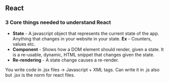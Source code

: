 ## React
### 3 Core things needed to understand React 
* **State** - A javascript object that represents the current state of the app. Anything that changes in your website in your state.
**Ex** - Counters, values etc.  
* **Component** - Shows how a DOM element should render, given a state. It is a re-usable, dynamic, HTML snippet that changes given the state. 
* **Re-rendering** - A state change causes a re-render. 
  

You write code in .jsx files -> Javascript + XML tags. 
Can write it in .js also but .jsx is the norm for react files. 